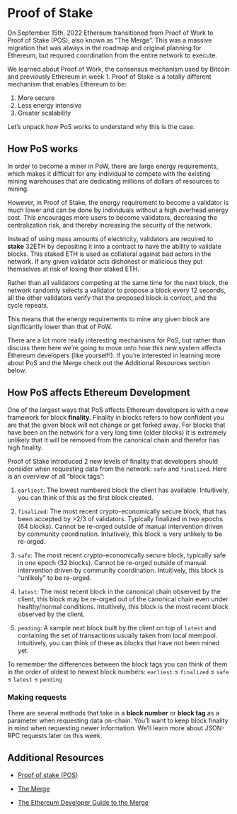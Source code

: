 # Proof of Stake

On September 15th, 2022 Ethereum transitioned from Proof of Work to Proof of Stake (POS), also known as “The Merge”. This was a massive migration that was always in the roadmap and original planning for Ethereum, but required coordination from the entire network to execute.

We learned about Proof of Work, the consensus mechanism used by Bitcoin and previously Ethereum in week 1. Proof of Stake is a totally different mechanism that enables Ethereum to be:

1. More secure
2. Less energy intensive
3. Greater scalability

Let’s unpack how PoS works to understand why this is the case.

## How PoS works

In order to become a miner in PoW, there are large energy requirements, which makes it difficult for any individual to compete with the existing mining warehouses that are dedicating millions of dollars of resources to mining.

However, in Proof of Stake, the energy requirement to become a validator is much lower and can be done by individuals without a high overhead energy cost. This encourages more users to become validators, decreasing the centralization risk, and thereby increasing the security of the network.

Instead of using mass amounts of electricity, validators are required to **stake** 32ETH by depositing it into a contract to have the ability to validate blocks. This staked ETH is used as collateral against bad actors in the network. If any given validator acts dishonest or malicious they put themselves at risk of losing their staked ETH.

Rather than all validators competing at the same time for the next block, the network randomly selects a validator to propose a block every 12 seconds, all the other validators verify that the proposed block is correct, and the cycle repeats.

This means that the energy requirements to mine any given block are significantly lower than that of PoW.

There are a lot more really interesting mechanisms for PoS, but rather than discuss them here we’re going to move onto how this new system affects Ethereum developers (like yourself!). If you’re interested in learning more about PoS and the Merge check out the Additional Resources section below.

## How PoS affects Ethereum Development

One of the largest ways that PoS affects Ethereum developers is with a new framework for block **finality**. Finality in blocks refers to how confident you are that the given block will not change or get forked away. For blocks that have been on the network for a very long time (older blocks) it is extremely unlikely that it will be removed from the canonical chain and therefor has high finality.

Proof of Stake introduced 2 new levels of finality that developers should consider when requesting data from the network: `safe` and `finalized`. Here is an overview of all “block tags”:

1. `earliest`: The lowest numbered block the client has available. Intuitively, you can think of this as the first block created.

2. `finalized`: The most recent crypto-economically secure block, that has been accepted by >2/3 of validators. Typically finalized in two epochs (64 blocks). Cannot be re-orged outside of manual intervention driven by community coordination. Intuitively, this block is very unlikely to be re-orged.

3. `safe`: The most recent crypto-economically secure block, typically safe in one epoch (32 blocks). Cannot be re-orged outside of manual intervention driven by community coordination. Intuitively, this block is “unlikely” to be re-orged.

4. `latest`: The most recent block in the canonical chain observed by the client, this block may be re-orged out of the canonical chain even under healthy/normal conditions. Intuitively, this block is the most recent block observed by the client.

5. `pending`: A sample next block built by the client on top of `latest` and containing the set of transactions usually taken from local mempool. Intuitively, you can think of these as blocks that have not been mined yet.

To remember the differences between the block tags you can think of them in the order of oldest to newest block numbers: `earliest` ≤ `finalized` ≤ `safe` ≤ `latest` ≤ `pending`

### Making requests

There are several methods that take in a **block number** or **block tag** as a parameter when requesting data on-chain. You’ll want to keep block finality in mind when requesting newer information. We’ll learn more about JSON-RPC requests later on this week.

## Additional Resources

- [Proof of stake (POS)](https://ethereum.org/en/developers/docs/consensus-mechanisms/pos/)

- [The Merge](https://www.alchemy.com/the-merge)

- [The Ethereum Developer Guide to the Merge](https://docs.alchemy.com/reference/ethereum-developer-guide-to-the-merge)